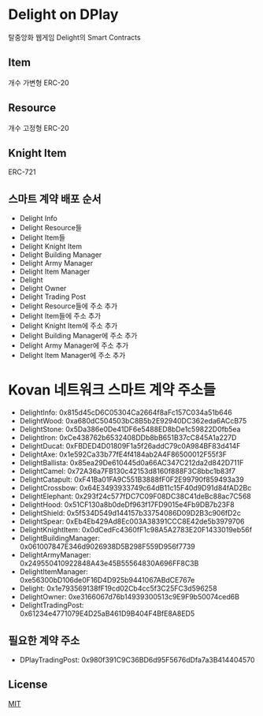 # Delight on DPlay
탈중앙화 웹게임 Delight의 Smart Contracts

## Item
개수 가변형 ERC-20

## Resource
개수 고정형 ERC-20

## Knight Item
ERC-721

## 스마트 계약 배포 순서
- Delight Info
- Delight Resource들
- Delight Item들
- Delight Knight Item
- Delight Building Manager
- Delight Army Manager
- Delight Item Manager
- Delight
- Delight Owner
- Delight Trading Post
- Delight Resource들에 주소 추가
- Delight Item들에 주소 추가
- Delight Knight Item에 주소 추가
- Delight Building Manager에 주소 추가
- Delight Army Manager에 주소 추가
- Delight Item Manager에 주소 추가

# Kovan 네트워크 스마트 계약 주소들
- DelightInfo: 0x815d45cD6C05304Ca2664f8aFc157C034a51b646
- DelightWood: 0xa680dC504503bC8B5b2E92940DC362eda6ACcB75
- DelightStone: 0x5Da386e0De41DF6e5488ED8bDe1c59822D0fb5ea
- DelightIron: 0xCe438762b6532408DDb8bB651B37cC845A1a227D
- DelightDucat: 0xFBDED4D01809F1a5f26addC79c0A984BF83d414F
- DelightAxe: 0x1e592Ca33b77fE4f4184ab2A4F86500012F55f3F
- DelightBallista: 0x85ea29De610445d0a66AC347C212da2d842D711F
- DelightCamel: 0x72A36a7FB130c42153d8160f888F3C8bbc1b83f7
- DelightCatapult: 0xF41Ba01FA9C551B3888fF0F2E99790f859493a39
- DelightCrossbow: 0x64E3493933749c64dB11c15F40d9D91d84fAD2Bc
- DelightElephant: 0x293f24c577fDC7C09F08DC38C41deBc88ac7C568
- DelightHood: 0x51CF130a8b0deDf963f17FD9015e4Fb9DB7b23F8
- DelightShield: 0x5f534D549d144157b33754086D09D2B3c906fD2c
- DelightSpear: 0xEb4Eb429Ad8Ec003A38391CCC8E42de5b3979706
- DelightKnightItem: 0x0dCedFc4360fF1c98A5A2783E20F1433019eb56f
- DelightBuildingManager: 0x061007847E346d9026938D5B298F559D956f7739
- DelightArmyManager: 0x249550410922848A43e45B55564830A696FF8C3B
- DelightItemManager: 0xe56300bD106de0F16D4D925b9441067ABdCE767e
- Delight: 0x1e793569138fF19cd02Cb4cc5f3C25FC3d596258
- DelightOwner: 0xe3166067d76b14939300513c9E9F9b50074ced6B
- DelightTradingPost: 0x61234e4771079E4D25aB461D9B404F4BfE8A8ED5

## 필요한 계약 주소
- DPlayTradingPost: 0x980f391C9C36BD6d95F5676dDfa7a3B414404570

## License
[MIT](LICENSE)